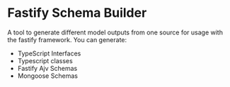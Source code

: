 # Fastify Schema Builder
A tool to generate different model outputs from one source for usage with the fastify framework. 
You can generate:
- TypeScript Interfaces
- Typescript classes 
- Fastify Ajv Schemas
- Mongoose Schemas


